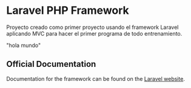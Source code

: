 # Laravel PHP Framework

Proyecto creado como primer proyecto usando el framework Laravel aplicando MVC para hacer el primer programa de todo entrenamiento.

"hola mundo"

## Official Documentation

Documentation for the framework can be found on the [Laravel website](http://laravel.com/docs).
